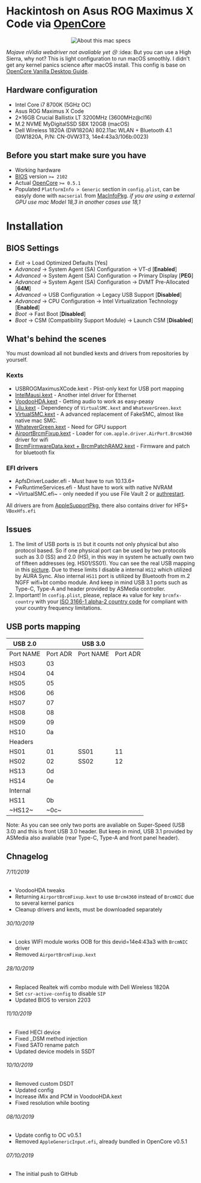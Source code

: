 # Hackintosh on Asus ROG Maximus X Code via [OpenCore][1]

<p align="center">
  <img src="https://i.imgur.com/YNuOG3x.png" alt="About this mac specs">
</p>

*Mojave nVidia webdriver not avaliable yet :cry:* :idea: But you can use a High Sierra, why not?
This is light configuration to run macOS smoothly. I didn't get any kernel panics science after macOS install. This config is base on [OpenCore Vanilla Desktop Guide][10].

## Hardware configuration

* Intel Core i7 8700K (5GHz OC)
* Asus ROG Maximus X Code
* 2×16GB Crucial Ballistix LT 3200MHz (3600MHz@cl16)
* M.2 NVME MyDigitalSSD SBX 120GB (macOS)
* Dell Wireless 1820A (DW1820A) 802.11ac WLAN + Bluetooth 4.1 (DW1820A, P/N: CN-0VW3T3, 14e4:43a3/106b:0023)

## Before you start make sure you have

* Working hardware
* [BIOS][15] version `>= 2102`
* Actual [OpenCore][1] `>= 0.5.1`
* Populated `PlatformInfo > Generic` section in `config.plist`, can be easyly done with `macserial` from [MacInfoPkg][14]. *if you are using a external GPU use mac Model 18,3 in another cases use 18,1*

# Installation

## BIOS Settings

* *Exit* → Load Optimized Defaults [Yes]
* *Advanced* → System Agent (SA) Configuration → VT-d [**Enabled**]
* *Advanced* → System Agent (SA) Configuration → Primary Display [**PEG**]
* *Advanced* → System Agent (SA) Configuration → DVMT Pre-Allocated [**64M**]
* *Advanced* → USB Configuration → Legacy USB Support [**Disabled**]
* *Advanced* → CPU Configuration → Intel Virtualization Technology [**Enabled**]
* *Boot* → Fast Boot [**Disabled**]
* *Boot* → CSM (Compatibility Support Module) → Launch CSM [**Disabled**]

## What's behind the scenes

You must download all not bundled kexts and drivers from repositories by yourself.

### Kexts

* USBROGMaximusXCode.kext - Plist-only kext for USB port mapping
* [IntelMausi.kext][8] - Another intel driver for Ethernet
* [VoodooHDA.kext][2] - Getting audio to work as easy-peasy
* [Lilu.kext][3] - Dependency of `VirtualSMC.kext` and `WhateverGreen.kext`
* [VirtualSMC.kext][4] - A advanced replacement of FakeSMC, almost like native mac SMC.
* [WhateverGreen.kext][5] - Need for GPU support
* [AirportBrcmFixup.kext][11] - Loader for `com.apple.driver.AirPort.Brcm4360` driver for wifi
* [BrcmFirmwareData.kext + BrcmPatchRAM2.kext][12] - Firmware and patch for bluetooth fix

### EFI drivers

* ApfsDriverLoader.efi - Must have to run 10.13.6+
* FwRuntimeServices.efi - Must have to work with native NVRAM
* ~VirtualSMC.efi~ - only needed if you use File Vault 2 or [authrestart][6].

All drivers are from [AppleSupportPkg][9], there also contains driver for HFS+ `VBoxHfs.efi`

## Issues

1. The limit of USB ports is `15` but it counts not only physical but also protocol based. So if one physical port can be used by two protocols such as 3.0 (SS) and 2.0 (HS), in this way in system he actually own two of fifteen addresses (eg. HS01/SS01). You can see the real USB mapping in this [picture][101]. Due to these limits I disable a internal `HS12` which utilized by AURA Sync. Also internal `HS11` port is utilized by Bluetooth from m.2 NGFF wifi+bt combo module. And keep in mind USB 3.1 ports such as Type-C, Type-A and header provided by ASMedia controller.
2. Important! In `config.plist`, please, replace `#a` value for key `brcmfx-country` with your [ISO 3166-1 alpha-2 country code][13] for compliant with your country frequency limitations.

## USB ports mapping

| USB 2.0   |          | USB 3.0   |          |
|-----------|----------|-----------|----------|
| Port NAME | Port ADR | Port NAME | Port ADR |
| HS03      | 03       |           |          |
| HS04      | 04       |           |          |
| HS05      | 05       |           |          |
| HS06      | 06       |           |          |
| HS07      | 07       |           |          |
| HS08      | 08       |           |          |
| HS09      | 09       |           |          |
| HS10      | 0a       |           |          |
| Headers   |          |           |          |
| HS01      | 01       | SS01      | 11       |
| HS02      | 02       | SS02      | 12       |
| HS13      | 0d       |           |          |
| HS14      | 0e       |           |          |
| Internal  |          |           |          |
| HS11      | 0b       |           |          |
| ~HS12~    | ~0c~     |           |          |

Note: As you can see only two ports are avaliable on Super-Speed (USB 3.0) and this is front USB 3.0 header. But keep in mind, USB 3.1 provided by ASMedia also avaliable (rear Type-C, Type-A and front panel header).

## Chnagelog
###### 7/11/2019
* VoodooHDA tweaks
* Returning `AirportBrcmFixup.kext` to use `Brcm4360` instead of `BrcmNIC` due to several kernel panics
* Cleanup drivers and kexts, must be downloaded separately
###### 30/10/2019
* Looks WIFI module works OOB for this devid=14e4:43a3 with `BrcmNIC` driver
* Removed `AirportBrcmFixup.kext`
###### 28/10/2019
* Replaced Realtek wifi combo module with Dell Wireless 1820A
* Set `csr-active-config` to disable `SIP`
* Updated BIOS to version 2203
###### 11/10/2019
* Fixed HECI device
* Fixed \_DSM method injection
* Fixed SAT0 rename patch
* Updated device models in SSDT
###### 10/10/2019
* Removed custom DSDT
* Updated config
* Increase iMix and PCM in VoodooHDA.kext
* Fixed resolution while booting
###### 08/10/2019
* Update config to OC v0.5.1
* Removed `AppleGenericInput.efi`, already bundled in OpenCore v0.5.1
###### 07/10/2019
* The initial push to GitHub

[1]: https://github.com/acidanthera/OpenCorePkg
[2]: https://sourceforge.net/projects/voodoohda/
[3]: https://github.com/acidanthera/Lilu
[4]: https://github.com/acidanthera/VirtualSMC
[5]: https://github.com/acidanthera/WhateverGreen
[6]: https://lifehacker.com/bypass-a-filevault-password-at-startup-by-rebooting-fro-1686770324
[7]: https://khronokernel-2.gitbook.io/opencore-vanilla-desktop-guide/config.plist/coffee-lake#platforminfo
[8]: https://github.com/acidanthera/IntelMausi
[9]: https://github.com/acidanthera/AppleSupportPkg
[10]: https://khronokernel-2.gitbook.io/opencore-vanilla-desktop-guide/
[11]: https://github.com/acidanthera/AirportBrcmFixup
[12]: https://github.com/acidanthera/BrcmPatchRAM
[13]: https://en.wikipedia.org/wiki/ISO_3166-1_alpha-2#Officially_assigned_code_elements
[14]: https://github.com/acidanthera/MacInfoPkg
[15]: https://www.asus.com/Motherboards/ROG-MAXIMUS-X-CODE/HelpDesk_BIOS/

[101]: https://i.imgur.com/eTJDKaB.jpg


